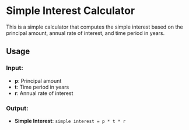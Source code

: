 # Simple Interest Calculator

This is a simple calculator that computes the simple interest based on the principal amount, annual rate of interest, and time period in years.

## Usage

### Input:
- **p**: Principal amount
- **t**: Time period in years
- **r**: Annual rate of interest

### Output:
- **Simple Interest**: `simple interest = p * t * r`


